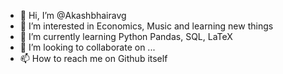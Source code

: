 - 👋 Hi, I’m @Akashbhairavg
- 👀 I’m interested in Economics, Music and learning new things
- 🌱 I’m currently learning Python Pandas, SQL, LaTeX
- 💞️ I’m looking to collaborate on ...
- 📫 How to reach me on Github itself

<!---
Akashbhairavg/Akashbhairavg is a ✨ special ✨ repository because its `README.md` (this file) appears on your GitHub profile.
You can click the Preview link to take a look at your changes.
--->

